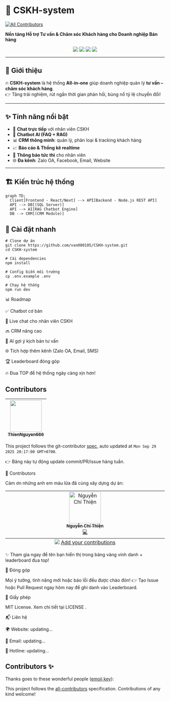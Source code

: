# 🚀 CSKH-system  
<!-- ALL-CONTRIBUTORS-BADGE:START - Do not remove or modify this section -->
[![All Contributors](https://img.shields.io/badge/all_contributors-1-orange.svg?style=flat-square)](#contributors-)
<!-- ALL-CONTRIBUTORS-BADGE:END -->
**Nền tảng Hỗ trợ Tư vấn & Chăm sóc Khách hàng cho Doanh nghiệp Bán hàng**  

<p align="center">
  <img src="https://img.shields.io/badge/status-developing-brightgreen?style=flat-square" />
  <img src="https://img.shields.io/badge/made%20with-❤️-ff69b4?style=flat-square" />
  <img src="https://img.shields.io/github/stars/ThienNguyen666/test-readme?style=social" />
  <img src="https://img.shields.io/github/forks/ThienNguyen666/test-readme?style=social" />
</p>

---

## 📖 Giới thiệu
🔥 **CSKH-system** là hệ thống **All-in-one** giúp doanh nghiệp quản lý **tư vấn – chăm sóc khách hàng**.  
👉 Tăng trải nghiệm, rút ngắn thời gian phản hồi, bùng nổ tỷ lệ chuyển đổi!  

---

## ✨ Tính năng nổi bật
- 💬 **Chat trực tiếp** với nhân viên CSKH  
- 🤖 **Chatbot AI (FAQ + RAG)**  
- 📊 **CRM thông minh**: quản lý, phân loại & tracking khách hàng  
- 📈 **Báo cáo & Thống kê realtime**  
- 🔔 **Thông báo tức thì** cho nhân viên  
- 🌐 **Đa kênh**: Zalo OA, Facebook, Email, Website  

---

## 🏗️ Kiến trúc hệ thống
```mermaid
graph TD;
  Client[Frontend - React/Next] --> API[Backend - Node.js REST API]
  API --> DB[(SQL Server)]
  API --> AI[RAG Chatbot Engine]
  DB --> CRM[(CRM Module)]
```
## 🚀 Cài đặt nhanh
```
# Clone dự án
git clone https://github.com/van080105/CSKH-system.git
cd CSKH-system

# Cài dependencies
npm install

# Config biến môi trường
cp .env.example .env

# Chạy hệ thống
npm run dev
```

📊 Roadmap

✅ Chatbot cơ bản

🚧 Live chat cho nhân viên CSKH

🔜 CRM nâng cao

🔮 AI gợi ý kịch bản tư vấn

🌐 Tích hợp thêm kênh (Zalo OA, Email, SMS)

🏆 Leaderboard đóng góp

🔥 Đua TOP để hệ thống ngày càng xịn hơn!

<!-- GITCONTRIBUTOR_START -->

## Contributors

|[<img src="https://avatars.githubusercontent.com/u/174235441?v=4" width="100px;"/><br/><sub><b>ThienNguyen666</b></sub>](https://github.com/ThienNguyen666)<br/>|
| :---: |


This project follows the git-contributor [spec](https://github.com/xudafeng/git-contributor), auto updated at `Mon Sep 29 2025 20:17:00 GMT+0700`.

<!-- GITCONTRIBUTOR_END -->

👉 Bảng này tự động update commit/PR/issue hàng tuần.

👥 Contributors

Cảm ơn những anh em máu lửa đã cùng xây dựng dự án:

<!-- ALL-CONTRIBUTORS-LIST:START - Do not remove or modify this section -->
<!-- prettier-ignore-start -->
<!-- markdownlint-disable -->
<table>
  <tbody>
    <tr>
      <td align="center" valign="top" width="14.28%"><a href="https://github.com/ThienNguyen666"><img src="https://avatars.githubusercontent.com/u/174235441?v=4?s=100" width="100px;" alt="Nguyễn Chí Thiện"/><br /><sub><b>Nguyễn Chí Thiện</b></sub></a><br /><a href="https://github.com/ThienNguyen666/test-readme/commits?author=ThienNguyen666" title="Code">💻</a></td>
    </tr>
  </tbody>
  <tfoot>
    <tr>
      <td align="center" size="13px" colspan="7">
        <img src="https://raw.githubusercontent.com/all-contributors/all-contributors-cli/1b8533af435da9854653492b1327a23a4dbd0a10/assets/logo-small.svg">
          <a href="https://all-contributors.js.org/docs/en/bot/usage">Add your contributions</a>
        </img>
      </td>
    </tr>
  </tfoot>
</table>

<!-- markdownlint-restore -->
<!-- prettier-ignore-end -->

<!-- ALL-CONTRIBUTORS-LIST:END -->

✨ Tham gia ngay để tên bạn hiển thị trong bảng vàng vinh danh + leaderboard đua top!

🤝 Đóng góp

Mọi ý tưởng, tính năng mới hoặc báo lỗi đều được chào đón!
👉 Tạo Issue hoặc Pull Request ngay hôm nay để ghi danh vào Leaderboard.

📜 Giấy phép

MIT License. Xem chi tiết tại LICENSE
.

📬 Liên hệ

🌍 Website: updating...

📧 Email: updating...

💬 Hotline: updating...

## Contributors ✨

Thanks goes to these wonderful people ([emoji key](https://allcontributors.org/docs/en/emoji-key)):

<!-- ALL-CONTRIBUTORS-LIST:START - Do not remove or modify this section -->
<!-- prettier-ignore-start -->
<!-- markdownlint-disable -->
<!-- markdownlint-restore -->
<!-- prettier-ignore-end -->
<!-- ALL-CONTRIBUTORS-LIST:END -->

This project follows the [all-contributors](https://github.com/all-contributors/all-contributors) specification. Contributions of any kind welcome!